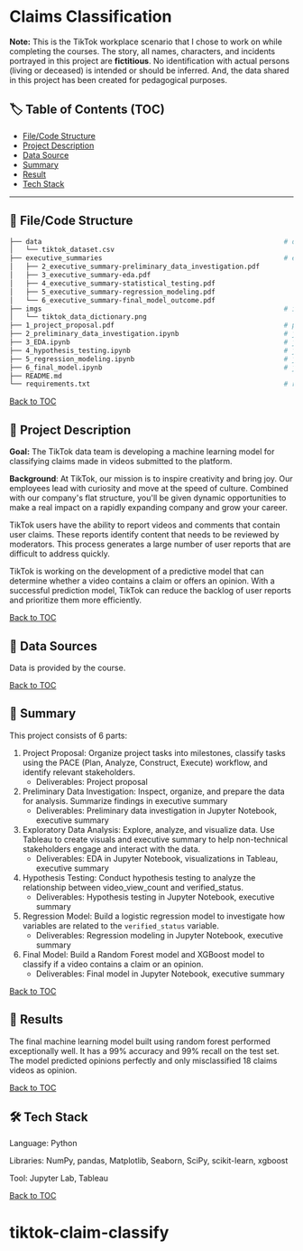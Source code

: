 # Claims Classification

**Note:** This is the TikTok workplace scenario that I chose to work on while completing the courses. The story, all names, characters, and incidents portrayed in this project are **fictitious**. No identification with actual persons (living or deceased) is intended or should be inferred. And, the data shared in this project has been created for pedagogical purposes.

## :label: Table of Contents (TOC)
- [File/Code Structure](#open_file_folder-filecode-structure)
- [Project Description](#memo-project-description)
- [Data Source](#mag_right-data-source)
- [Summary](#open_book-summary)
- [Result](#dart-result)
- [Tech Stack](#hammer_and_wrench-tech-stack)

---

## :open_file_folder: File/Code Structure

```bash
├── data                                                            # data folder
│   └── tiktok_dataset.csv
├── executive_summaries                                             # executive summaries folder
│   ├── 2_executive_summary-preliminary_data_investigation.pdf          # preliminary data investigation
│   ├── 3_executive_summary-eda.pdf                                     # EDA
│   ├── 4_executive_summary-statistical_testing.pdf                     # statistical testing
│   ├── 5_executive_summary-regression_modeling.pdf                     # regression modeling
│   └── 6_executive_summary-final_model_outcome.pdf                     # final model outcome
├── imgs                                                            # image folder
│   └── tiktok_data_dictionary.png
├── 1_project_proposal.pdf                                          # project proposal
├── 2_preliminary_data_investigation.ipynb                          # jupyter notebook for preliminary data investigation
├── 3_EDA.ipynb                                                     # jupyter notebook for exploratory data analysis (EDA)
├── 4_hypothesis_testing.ipynb                                      # jupyter notebook for hypothesis testing
├── 5_regression_modeling.ipynb                                     # jupyter notebook for regression model
├── 6_final_model.ipynb                                             # jupyter notebook for final model
├── README.md
└── requirements.txt                                                # required libraries (environment)
```

[Back to TOC](#label-table-of-contents-toc)

## :memo: Project Description

**Goal:** The TikTok data team is developing a machine learning model for classifying claims made in videos submitted to the platform.

**Background**: At TikTok, our mission is to inspire creativity and bring joy. Our employees lead with curiosity and move at the speed of culture. Combined with our company's flat structure, you'll be given dynamic opportunities to make a real impact on a rapidly expanding company and grow your career.

TikTok users have the ability to report videos and comments that contain user claims. These reports identify content that needs to be reviewed by moderators. This process generates a large number of user reports that are difficult to address quickly. 

TikTok is working on the development of a predictive model that can determine whether a video contains a claim or offers an opinion. With a successful prediction model, TikTok can reduce the backlog of user reports and prioritize them more efficiently.

[Back to TOC](#label-table-of-contents-toc)

## :mag_right: Data Sources

Data is provided by the course.

[Back to TOC](#label-table-of-contents-toc)

## :open_book: Summary

This project consists of 6 parts:

1. Project Proposal: Organize project tasks into milestones, classify tasks using the PACE (Plan, Analyze, Construct, Execute) workflow, and identify relevant stakeholders.
    - Deliverables: Project proposal
2. Preliminary Data Investigation: Inspect, organize, and prepare the data for analysis. Summarize findings in executive summary
    - Deliverables: Preliminary data investigation in Jupyter Notebook, executive summary
3. Exploratory Data Analysis: Explore, analyze, and visualize data. Use Tableau to create visuals and executive summary to help non-technical stakeholders engage and interact with the data.
    - Deliverables: EDA in Jupyter Notebook, visualizations in Tableau, executive summary
4. Hypothesis Testing: Conduct hypothesis testing to analyze the relationship between video_view_count and verified_status.
    - Deliverables: Hypothesis testing in Jupyter Notebook, executive summary
5. Regression Model: Build a logistic regression model to investigate how variables are related to the `verified_status` variable.
    - Deliverables: Regression modeling in Jupyter Notebook, executive summary
6. Final Model: Build a Random Forest model and XGBoost model to classify if a video contains a claim or an opinion.
    - Deliverables: Final model in Jupyter Notebook, executive summary

[Back to TOC](#label-table-of-contents-toc)

## :dart: Results

The final machine learning model built using random forest performed exceptionally well. It has a 99% accuracy and 99% recall on the test set. The model predicted opinions perfectly and only misclassified 18 claims videos as opinion.

[Back to TOC](#label-table-of-contents-toc)

## :hammer_and_wrench: Tech Stack

Language: Python

Libraries: NumPy, pandas, Matplotlib, Seaborn, SciPy, scikit-learn, xgboost

Tool: Jupyter Lab, Tableau

[Back to TOC](#label-table-of-contents-toc)
# tiktok-claim-classify
